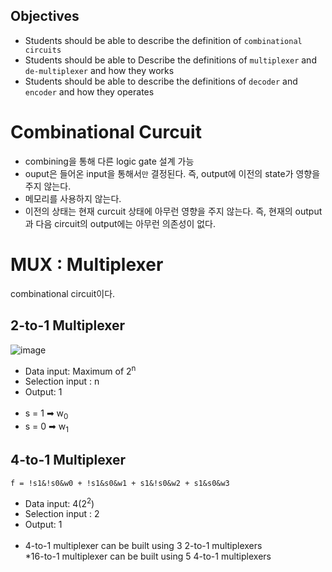 ## Objectives
- Students should be able to describe the definition of `combinational circuits` 
- Students should be able to Describe the definitions of `multiplexer` and `de-multiplexer` and how they works
- Students should be able to describe the definitions of `decoder` and `encoder` and how they operates

# Combinational Curcuit
- combining을 통해 다른 logic gate 설계 가능
- ouput은 들어온 input을 통해서`만` 결정된다. 즉, output에 이전의 state가 영향을 주지 않는다.
- 메모리를 사용하지 않는다.
- 이전의 상태는 현재 curcuit 상태에 아무런 영향을 주지 않는다. 즉, 현재의 output과 다음 circuit의 output에는 아무런 의존성이 없다.

# MUX : Multiplexer
combinational circuit이다.
## 2-to-1 Multiplexer
![image](https://user-images.githubusercontent.com/56028436/118396614-3c1a5480-b68b-11eb-9aab-289be3ac246a.png)<br/>
- Data input: Maximum of 2<sup>n</sup>
- Selection input : n
- Output: 1
<br/><br/>
- s = 1 ➡ w<sub>0</sub>
- s = 0 ➡ w<sub>1</sub>

## 4-to-1 Multiplexer
`f = !s1&!s0&w0 + !s1&s0&w1 + s1&!s0&w2 + s1&s0&w3 `
- Data input: 4(2<sup>2</sup>)
- Selection input : 2
- Output: 1
<br/><br/>
- 4-to-1 multiplexer can be built using 3 2-to-1 multiplexers<br/>
*16-to-1 multiplexer can be built using 5 4-to-1 multiplexers<br/>
